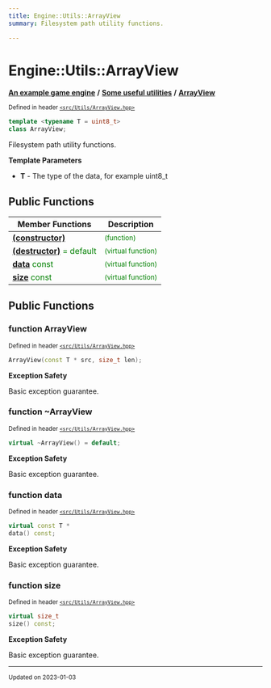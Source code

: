 ```yaml
---
title: Engine::Utils::ArrayView
summary: Filesystem path utility functions. 

---
```


# Engine::Utils::ArrayView

**[An example game engine](/libraries/group__Engine.md)** **/** **[Some useful utilities](/libraries/group__Utils.md)** **/** 
**[ArrayView](/classes/classEngine_1_1Utils_1_1ArrayView.md)**

<sup>Defined in header [`<src/Utils/ArrayView.hpp>`](/files/ArrayView_8hpp.md#file-arrayview.hpp)</sup>



```cpp
template <typename T = uint8_t> 
class ArrayView;
```

Filesystem path utility functions. 

**Template Parameters**

  * **T** - The type of the data, for example uint8_t 



## Public Functions
| Member Functions | Description |
| -------------- | -------------- |
| **[(constructor)](/classes/classEngine_1_1Utils_1_1ArrayView.md#function-arrayview)** |  <sup><span style="color:green">(function)</span></sup> |
| **[(destructor)](/classes/classEngine_1_1Utils_1_1ArrayView.md#function-~arrayview)**  <span style="color:green">= default</span>|  <sup><span style="color:green">(virtual function)</span></sup> |
| **[data](/classes/classEngine_1_1Utils_1_1ArrayView.md#function-data)** <span style="color:green">const</span>|  <sup><span style="color:green">(virtual function)</span></sup> |
| **[size](/classes/classEngine_1_1Utils_1_1ArrayView.md#function-size)** <span style="color:green">const</span>|  <sup><span style="color:green">(virtual function)</span></sup> |


## Public Functions

### function ArrayView


<sup>Defined in header [`<src/Utils/ArrayView.hpp>`](/files/ArrayView_8hpp.md#file-arrayview.hpp)</sup>

```cpp 
ArrayView(const T * src, size_t len);
```



















**Exception Safety**

Basic exception guarantee.




### function ~ArrayView


<sup>Defined in header [`<src/Utils/ArrayView.hpp>`](/files/ArrayView_8hpp.md#file-arrayview.hpp)</sup>

```cpp 
virtual ~ArrayView() = default;
```



















**Exception Safety**

Basic exception guarantee.




### function data


<sup>Defined in header [`<src/Utils/ArrayView.hpp>`](/files/ArrayView_8hpp.md#file-arrayview.hpp)</sup>

```cpp 
virtual const T *
data() const;
```



















**Exception Safety**

Basic exception guarantee.




### function size


<sup>Defined in header [`<src/Utils/ArrayView.hpp>`](/files/ArrayView_8hpp.md#file-arrayview.hpp)</sup>

```cpp 
virtual size_t
size() const;
```



















**Exception Safety**

Basic exception guarantee.








-------------------------------

<sub>Updated on 2023-01-03</sub>